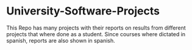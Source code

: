 # University-Software-Projects
This Repo has many projects with their reports on results from different projects that where done as a student. Since courses where dictated in spanish, reports are also shown in spanish.
